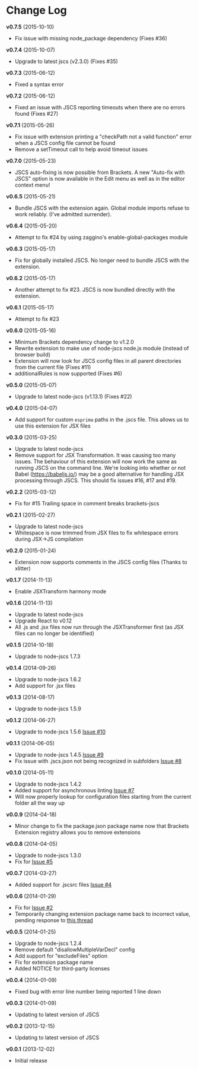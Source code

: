 Change Log
=====

**v0.7.5** (2015-10-10)

- Fix issue with missing node_package dependency (Fixes #36)

**v0.7.4** (2015-10-07)

- Upgrade to latest jscs (v2.3.0) (Fixes #35)

**v0.7.3** (2015-06-12)

- Fixed a syntax error

**v0.7.2** (2015-06-12)

- Fixed an issue with JSCS reporting timeouts when there are no errors found (Fixes #27)

**v0.7.1** (2015-05-26)

- Fix issue with extension printing a "checkPath not a valid function" error when a JSCS config file cannot be found
- Remove a setTimeout call to help avoid timeout issues

**v0.7.0** (2015-05-23)

- JSCS auto-fixing is now possible from Brackets. A new "Auto-fix with JSCS" option is now available in the Edit menu as well as in the editor context menu!

**v0.6.5** (2015-05-21)

- Bundle JSCS with the extension again. Global module imports refuse to work reliably. (I've admitted surrender).

**v0.6.4** (2015-05-20)

- Attempt to fix #24 by using zaggino's enable-global-packages module

**v0.6.3** (2015-05-17)

- Fix for globally installed JSCS. No longer need to bundle JSCS with the extension.

**v0.6.2** (2015-05-17)

- Another attempt to fix #23. JSCS is now bundled directly with the extension.

**v0.6.1** (2015-05-17)

- Attempt to fix #23

**v0.6.0** (2015-05-16)

- Minimum Brackets dependency change to v1.2.0
- Rewrite extension to make use of node-jscs node.js module (instead of browser build)
- Extension will now look for JSCS config files in all parent directories from the current file (Fixes #11)
- additionalRules is now supported (Fixes #6)

**v0.5.0** (2015-05-07)

- Upgrade to latest node-jscs (v1.13.1) (Fixes #22)

**v0.4.0** (2015-04-07)

- Add support for custom `esprima` paths in the .jscs file. This allows us to use this extension for JSX files

**v0.3.0** (2015-03-25)

- Upgrade to latest node-jscs
- Remove support for JSX Transformation. It was causing too many issues. The behaviour of this extension will now work the same as running JSCS on the command line. We're looking into whether or not Babel (https://babeljs.io/) may be a good alternative for handling JSX processing through JSCS. This should fix issues #16, #17 and #19.

**v0.2.2** (2015-03-12)

- Fix for #15 Trailing space in comment breaks brackets-jscs

**v0.2.1** (2015-02-27)

- Upgrade to latest node-jscs
- Whitespace is now trimmed from JSX files to fix whitespace errors during JSX->JS compilation

**v0.2.0** (2015-01-24)

- Extension now supports comments in the JSCS config files (Thanks to xlitter)

**v0.1.7** (2014-11-13)

- Enable JSXTransform harmony mode

**v0.1.6** (2014-11-13)

- Upgrade to latest node-jscs
- Upgrade React to v0.12
- All .js and .jsx files now run through the JSXTransformer first (as JSX files can no longer be identified)

**v0.1.5** (2014-10-18)

- Upgrade to node-jscs 1.7.3

**v0.1.4** (2014-09-26)

- Upgrade to node-jscs 1.6.2
- Add support for .jsx files

**v0.1.3** (2014-08-17)

- Upgrade to node-jscs 1.5.9

**v0.1.2** (2014-06-27)

- Upgrade to node-jscs 1.5.6 [Issue #10](https://github.com/globexdesigns/brackets-jscs/issues/10)

**v0.1.1** (2014-06-05)

- Upgrade to node-jscs 1.4.5 [Issue #9](https://github.com/globexdesigns/brackets-jscs/issues/9)
- Fix issue with .jscs.json not being recognized in subfolders [Issue #8](https://github.com/globexdesigns/brackets-jscs/issues/8)

**v0.1.0** (2014-05-11)

- Upgrade to node-jscs 1.4.2
- Added support for asynchronous linting [Issue #7](https://github.com/globexdesigns/brackets-jscs/issues/7)
- Will now properly lookup for configuration files starting from the current folder all the way up

**v0.0.9** (2014-04-18)

- Minor change to fix the package.json package name now that Brackets Extension registry allows you to remove extensions

**v0.0.8** (2014-04-05)

- Upgrade to node-jscs 1.3.0
- Fix for [Issue #5](https://github.com/globexdesigns/brackets-jscs/issues/5)

**v0.0.7** (2014-03-27)

- Added support for .jscsrc files [Issue #4](https://github.com/globexdesigns/brackets-jscs/issues/4)

**v0.0.6** (2014-01-29)

- Fix for [Issue #2](https://github.com/globexdesigns/brackets-jscs/issues/2)
- Temporarily changing extension package name back to incorrect value, pending response to [this thread](https://groups.google.com/forum/#!topic/brackets-dev/VK2T211fRx8)

**v0.0.5** (2014-01-25)

- Upgrade to node-jscs 1.2.4
- Remove default "disallowMultipleVarDecl" config
- Add support for "excludeFiles" option
- Fix for extension package name
- Added NOTICE for third-party licenses

**v0.0.4** (2014-01-09)

- Fixed bug with error line number being reported 1 line down

**v0.0.3** (2014-01-09)

- Updating to latest version of JSCS

**v0.0.2** (2013-12-15)

- Updating to latest version of JSCS

**v0.0.1** (2013-12-02)

- Initial release
